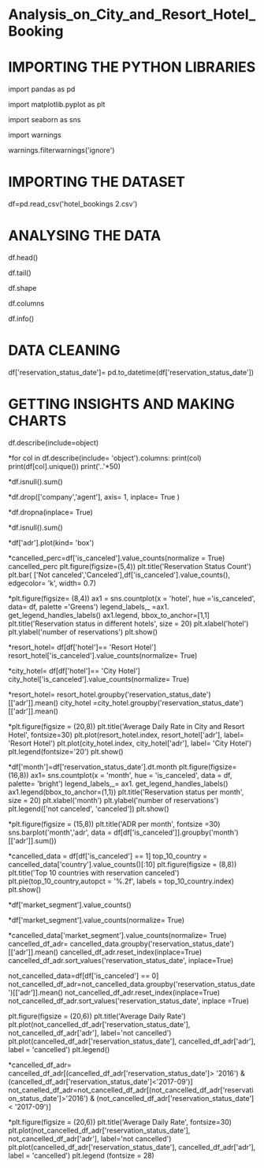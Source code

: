 # Analysis_on_City_and_Resort_Hotel_Booking
# IMPORTING THE PYTHON LIBRARIES
import pandas as pd

import matplotlib.pyplot as plt

import seaborn as sns

import warnings

warnings.filterwarnings('ignore')
# IMPORTING THE DATASET
df=pd.read_csv('hotel_bookings 2.csv')
# ANALYSING THE DATA
df.head()

df.tail()

df.shape

df.columns

df.info()

# DATA CLEANING
df['reservation_status_date']= pd.to_datetime(df['reservation_status_date'])
# GETTING INSIGHTS AND MAKING CHARTS
df.describe(include=object)

*for col in df.describe(include= 'object').columns:
    print(col)
    print(df[col].unique())
    print('..'*50)
    
*df.isnull().sum()

*df.drop(['company','agent'], axis= 1, inplace= True )

*df.dropna(inplace= True)

*df.isnull().sum()

*df['adr'].plot(kind= 'box')

*cancelled_perc=df['is_canceled'].value_counts(normalize = True)
 cancelled_perc
 plt.figure(figsize=(5,4))
 plt.title('Reservation Status Count')
 plt.bar( ['Not canceled','Canceled'],df['is_canceled'].value_counts(), edgecolor= 'k', width= 0.7)
 
*plt.figure(figsize= (8,4))
ax1 = sns.countplot(x = 'hotel', hue ='is_canceled', data= df, palette ='Greens')
legend_labels,_ =ax1. get_legend_handles_labels()
ax1.legend, bbox_to_anchor=[1,1]
plt.title('Reservation status in different hotels', size = 20) 
plt.xlabel('hotel')
plt.ylabel('number of reservations')
plt.show()

*resort_hotel= df[df['hotel']== 'Resort Hotel']
resort_hotel['is_canceled'].value_counts(normalize= True)

*city_hotel= df[df['hotel']== 'City Hotel']
city_hotel['is_canceled'].value_counts(normalize= True)

*resort_hotel= resort_hotel.groupby('reservation_status_date')[['adr']].mean()
city_hotel =city_hotel.groupby('reservation_status_date')[['adr']].mean()

*plt.figure(figsize = (20,8))
plt.title('Average Daily Rate in City and Resort Hotel', fontsize=30)
plt.plot(resort_hotel.index, resort_hotel['adr'], label= 'Resort Hotel')
plt.plot(city_hotel.index, city_hotel['adr'], label= 'City Hotel')
plt.legend(fontsize='20')
plt.show()

*df['month']=df['reservation_status_date'].dt.month
plt.figure(figsize=(16,8))
ax1= sns.countplot(x = 'month', hue = 'is_canceled', data = df, palette= 'bright')
legend_labels,_= ax1. get_legend_handles_labels()
ax1.legend(bbox_to_anchor=(1,1))
plt.title('Reservation status per month', size = 20)
plt.xlabel('month')
plt.ylabel('number of reservations')
plt.legend(['not canceled', 'canceled'])
plt.show()

*plt.figure(figsize = (15,8))
plt.title('ADR per month', fontsize =30)
sns.barplot('month','adr', data = df[df['is_canceled']].groupby('month')[['adr']].sum())

*cancelled_data = df[df['is_canceled'] == 1]
top_10_country = cancelled_data['country'].value_counts()[:10]
plt.figure(figsize = (8,8))
plt.title('Top 10 countries with reservation canceled')
plt.pie(top_10_country,autopct = '%.2f', labels = top_10_country.index)
plt.show()

*df['market_segment'].value_counts()

*df['market_segment'].value_counts(normalize= True)

*cancelled_data['market_segment'].value_counts(normalize= True)
cancelled_df_adr= cancelled_data.groupby('reservation_status_date')[['adr']].mean() 
cancelled_df_adr.reset_index(inplace=True)
cancelled_df_adr.sort_values('reservation_status_date', inplace=True)

not_cancelled_data=df[df['is_canceled'] == 0]
not_cancelled_df_adr=not_cancelled_data.groupby('reservation_status_date')[['adr']].mean()
not_cancelled_df_adr.reset_index(inplace=True)
not_cancelled_df_adr.sort_values('reservation_status_date', inplace =True)

plt.figure(figsize = (20,6))
plt.title('Average Daily Rate')
plt.plot(not_cancelled_df_adr['reservation_status_date'], not_cancelled_df_adr['adr'], label='not cancelled')
plt.plot(cancelled_df_adr['reservation_status_date'], cancelled_df_adr['adr'], label = 'cancelled')
plt.legend()

*cancelled_df_adr= cancelled_df_adr[(cancelled_df_adr['reservation_status_date']> '2016') & (cancelled_df_adr['reservation_status_date']<'2017-09')]
not_canelled_df_adr=not_cancelled_df_adr[(not_cancelled_df_adr['reservation_status_date']>'2016') & (not_cancelled_df_adr['reservation_status_date']< '2017-09')]

*plt.figure(figsize = (20,6))
plt.title('Average Daily Rate', fontsize=30)
plt.plot(not_cancelled_df_adr['reservation_status_date'], not_cancelled_df_adr['adr'], label='not cancelled') 
plt.plot(cancelled_df_adr['reservation_status_date'], cancelled_df_adr['adr'], label = 'cancelled')
plt.legend (fontsize = 28)
